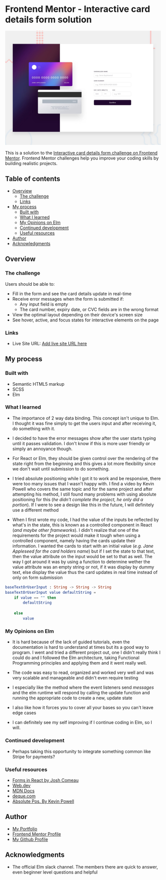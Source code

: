 # Frontend Mentor - Interactive card details form solution

![Design preview for the Interactive card details form coding challenge](./images/desktop-preview.jpg)

This is a solution to the [Interactive card details form challenge on Frontend Mentor](https://www.frontendmentor.io/challenges/interactive-card-details-form-XpS8cKZDWw). Frontend Mentor challenges help you improve your coding skills by building realistic projects.

## Table of contents

- [Overview](#overview)
  - [The challenge](#the-challenge)
  - [Links](#links)
- [My process](#my-process)
  - [Built with](#built-with)
  - [What I learned](#what-i-learned)
  - [My Opinions on Elm](#my-opinions-on-elm)
  - [Continued development](#continued-development)
  - [Useful resources](#useful-resources)
- [Author](#author)
- [Acknowledgments](#acknowledgments)

## Overview

### The challenge

Users should be able to:

- Fill in the form and see the card details update in real-time
- Receive error messages when the form is submitted if:
  - Any input field is empty
  - The card number, expiry date, or CVC fields are in the wrong format
- View the optimal layout depending on their device's screen size
- See hover, active, and focus states for interactive elements on the page

### Links

- Live Site URL: [Add live site URL here](https://sparkling-sable-189165.netlify.app)

## My process

### Built with

- Semantic HTML5 markup
- SCSS
- Elm

### What I learned

- The importance of 2 way data binding. This concept isn't unique to Elm. I thought it was fine simply to get the users input and after receiving it, do something with it.

- I decided to have the error messages show after the user starts typing until it passes validation. I don't know if this is more user friendly or simply an annoyance though.

- For React or Elm, they should be given control over the rendering of the state right from the beginning and this gives a lot more flexibility since we don't wait until submission to do something.

- I tried absolute positioning while I got it to work and be responsive, there were too many issues that I wasn't happy with. I find a video by Kevin Powell who covers the same topic and for the same project and after attempting his method, I still found many problems with using absolute positioning for this (_he didn't complete the project, he only did a portion_). If I were to see a design like this in the future, I will definitely use a different method

- When I first wrote my code, I had the value of the inputs be reflected by what's in the state, this is known as a controlled component in React (_and maybe other frameworks_). I didn't realize that one of the requirements for the project would make it tough when using a controlled component, namely having the cards update their information. I wanted the cards to start with an initial value (_e.g. Jane Appleseed for the card holders name_) but if I set the state to that text, then the value attribute on the input would be set to that as well. The way I got around it was by using a function to determine wether the value attribute was an empty string or not, if it was display by dummy text, else display the value thus the card updates in real time instead of only on form submission

```elm
baseTextOrUserInput : String -> String -> String
baseTextOrUserInput value defaultString =
    if value == "" then
        defaultString

    else
        value

```

### My Opinions on Elm

- It is hard because of the lack of guided tutorials, even the documentation is hard to understand at times but its a good way to program. I went and tried a different project out, one I didn't really think I could do and I followed the Elm architecture, taking Functional Programming principles and applying them and it went really well.

- The code was easy to read, organized and worked very well and was very scalable and manageable and didn't even require testing

- I especially like the method where the event listeners send _messages_ and the elm runtime will respond by calling the update function and running the appropriate code to create a new, update state

- I also like how it forces you to cover all your bases so you can't leave edge cases

- I can definitely see my self improving if I continue coding in Elm, so I will.

### Continued development

- Perhaps taking this opportunity to integrate something common like Stripe for payments?

### Useful resources

- [Forms in React by Josh Comeau](https://www.joshwcomeau.com/react/data-binding/)
- [Web.dev](https://web.dev/learn/forms/validation/)
- [MDN Docs](https://developer.mozilla.org/en-US/docs/Learn/Forms/Form_validation)
- [deque.com](https://www.deque.com/blog/anatomy-of-accessible-forms-error-messages/)
- [Absolute Pos. By Kevin Powell](https://www.youtube.com/watch?v=H04P5YXVssE)

## Author

- [My Portfolio](https://daniel-arzani-portfolio.netlify.app/)
- [Frontend Mentor Profile](https://www.frontendmentor.io/profile/danielarzani)
- [My Github Profile](https://github.com/DanielArzani)

## Acknowledgments

- The official Elm slack channel. The members there are quick to answer, even beginner level questions and helpful

